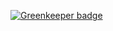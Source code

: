 
[![Greenkeeper badge](https://badges.greenkeeper.io/greenkeeperio-test/circleci-lockfile.svg)](https://greenkeeper.io/)
